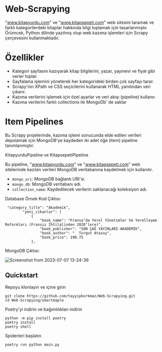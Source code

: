 # Web-Scrapying
"www.kitapyurdu.com" ve "www.kitapsepeti.com" web sitesini taramak ve farklı kategorilerdeki kitaplar hakkında bilgi toplamak için tasarlanmıştır. Örümcek, Python dilinde yazılmış olup web kazıma işlemleri için Scrapy çerçevesini kullanmaktadır.

# Özellikler

  - Kategori sayfasını kazıyarak kitap bilgilerini, yazar, yayınevi ve fiyat gibi verier toplar.
  - Sayfalama işlemini yöneterek her kategorideki birden çok sayfayı tarar.
  - Scrapy'nin XPath ve CSS seçicilerini kullanarak HTML yanıtından veri çıkarır.
  - Kazıma verilerini işlemek için özel ayarlar ve veri akışı (pipeline) kullanır.
  - Kazıma verilerini farklı collections ile MongoDb' de saklar

# Item Pipelines

Bu Scrapy projelerinde, kazıma işlemi sonucunda elde edilen verileri depolamak için MongoDB'ye kaydeden iki adet öğe (item) pipeline tanımlanmıştır.

KitapyurduPipeline ve KitapsepetiPipeline

Bu pipeline, "www.kitapyurdu.com" ve "www.kitapsepeti.com" web sitelerinde kazılan verileri MongoDB veritabanına kaydetmek için kullanılır.

  - `mongo_uri`: MongoDB bağlantı URI'si.
  - `mongo_db`: MongoDB veritabanı adı.
  - `collection_name`: Kaydedilecek verilerin saklanacağı koleksiyon adı.
    

Database Örnek Kod Çıktısı:
```
 "category_title": "Akademik",
        "yeni_cikanlar": [
            {
                "book_name": "Fransa’da Yerel Yönetimler Ve Yerelleşme Reformları (Fransız İhtilalinden 2020’lere)",
                "book_publisher": "SON ÇAĞ YAYINLARI-AKADEMİK",
                "book_author": "  Turgut Atasoy",
                "book_price": 190.75
            },
```

MongoDB Çıktısı:

![Screenshot from 2023-07-07 13-24-36](https://github.com/tayyipkorkmaz/Web-Scrapying/assets/58427584/3ae2ceae-91f0-48ad-9dc3-140bcdd7ccaf)



## Quickstart

Repoyu klonlayın ve içine girin
```shell
git clone https://github.com/tayyipkorkmaz/Web-Scrapying.git
cd Web-Scrapying/smartmaple
```

Poetry'yi indirin ve bağımlılıkları indirin
```shell
python -m pip install poetry
poetry install
poetry shell
```
Spiderleri başlatın
```shell
poetry run python main.py
```
